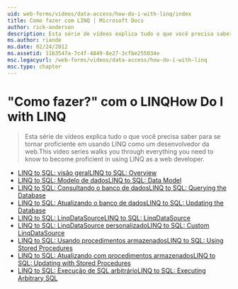 ```yaml
---
uid: web-forms/videos/data-access/how-do-i-with-linq/index
title: Como fazer com LINQ | Microsoft Docs
author: rick-anderson
description: Esta série de vídeos explica tudo o que você precisa saber para se tornar proficiente em usando LINQ como um desenvolvedor da web.
ms.author: riande
ms.date: 02/24/2012
ms.assetid: 11b3547a-7c4f-4849-8e27-3cfbe255034e
msc.legacyurl: /web-forms/videos/data-access/how-do-i-with-linq
msc.type: chapter
---
```

<a name="how-do-i-with-linq"></a><span data-ttu-id="beefa-103">"Como fazer?" com o LINQ</span><span class="sxs-lookup"><span data-stu-id="beefa-103">How Do I with LINQ</span></span>
====================
> <span data-ttu-id="beefa-104">Esta série de vídeos explica tudo o que você precisa saber para se tornar proficiente em usando LINQ como um desenvolvedor da web.</span><span class="sxs-lookup"><span data-stu-id="beefa-104">This video series walks you through everything you need to know to become proficient in using LINQ as a web developer.</span></span>


- [<span data-ttu-id="beefa-105">LINQ to SQL: visão geral</span><span class="sxs-lookup"><span data-stu-id="beefa-105">LINQ to SQL: Overview</span></span>](how-do-i-linq-to-sql-overview.md)
- [<span data-ttu-id="beefa-106">LINQ to SQL: Modelo de dados</span><span class="sxs-lookup"><span data-stu-id="beefa-106">LINQ to SQL: Data Model</span></span>](how-do-i-linq-to-sql-data-model.md)
- [<span data-ttu-id="beefa-107">LINQ to SQL: Consultando o banco de dados</span><span class="sxs-lookup"><span data-stu-id="beefa-107">LINQ to SQL: Querying the Database</span></span>](how-do-i-linq-to-sql-querying-the-database.md)
- [<span data-ttu-id="beefa-108">LINQ to SQL: Atualizando o banco de dados</span><span class="sxs-lookup"><span data-stu-id="beefa-108">LINQ to SQL: Updating the Database</span></span>](how-do-i-linq-to-sql-updating-the-database.md)
- [<span data-ttu-id="beefa-109">LINQ to SQL: LinqDataSource</span><span class="sxs-lookup"><span data-stu-id="beefa-109">LINQ to SQL: LinqDataSource</span></span>](how-do-i-linq-to-sql-linqdatasource.md)
- [<span data-ttu-id="beefa-110">LINQ to SQL: LinqDataSource personalizado</span><span class="sxs-lookup"><span data-stu-id="beefa-110">LINQ to SQL: Custom LinqDataSource</span></span>](how-do-i-linq-to-sql-custom-linqdatasource.md)
- [<span data-ttu-id="beefa-111">LINQ to SQL: Usando procedimentos armazenados</span><span class="sxs-lookup"><span data-stu-id="beefa-111">LINQ to SQL: Using Stored Procedures</span></span>](how-do-i-linq-to-sql-using-stored-procedures.md)
- [<span data-ttu-id="beefa-112">LINQ to SQL: Atualizando com procedimentos armazenados</span><span class="sxs-lookup"><span data-stu-id="beefa-112">LINQ to SQL: Updating with Stored Procedures</span></span>](how-do-i-linq-to-sql-updating-with-stored-procedures.md)
- [<span data-ttu-id="beefa-113">LINQ to SQL: Execução de SQL arbitrário</span><span class="sxs-lookup"><span data-stu-id="beefa-113">LINQ to SQL: Executing Arbitrary SQL</span></span>](how-do-i-linq-to-sql-executing-arbitrary-sql.md)
